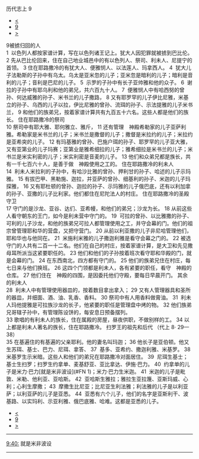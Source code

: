 ﻿





 历代志上 9




* [<](bible/1CH08.md)
* [9](bible/1CH.md)
* [>](bible/1CH10.md)



 
9被掳归回的人  
1  以色列人都按家谱计算，写在以色列诸王记上。犹大人因犯罪就被掳到巴比伦。 
2 先从巴比伦回来，住在自己地业城邑中的有以色列人、祭司、利未人、尼提宁的首领。 
3 住在耶路撒冷的有犹大人、便雅悯人、以法莲人、玛拿西人。 
4  犹大儿子法勒斯的子孙中有乌太。乌太是亚米忽的儿子；亚米忽是暗利的儿子；暗利是音利的儿子；音利是巴尼的儿子。 
5  示罗的子孙中有长子亚帅雅和他的众子。 
6  谢拉的子孙中有耶乌利和他的弟兄，共六百九十人。 
7  便雅悯人中有哈西努的曾孙、何达威雅的孙子、米书兰的儿子撒路， 
8 又有耶罗罕的儿子伊比尼雅，米基立的孙子、乌西的儿子以拉，伊比尼雅的曾孙、流珥的孙子、示法提雅的儿子米书兰， 
9 和他们的族弟兄，按着家谱计算共有九百五十六名。这些人都是他们的族长。 住在耶路撒冷的祭司  
10 祭司中有耶大雅、耶何雅立、雅斤， 
11 还有管理　神殿希勒家的儿子亚萨利雅。希勒家是米书兰的儿子；米书兰是撒督的儿子；撒督是米拉约的儿子；米拉约是亚希突的儿子。 
12 有玛基雅的曾孙、巴施户珥的孙子、耶罗罕的儿子亚大雅，又有亚第业的儿子玛赛；亚第业是雅希细拉的儿子；雅希细拉是米书兰的儿子；米书兰是米实利密的儿子；米实利密是音麦的儿子。 
13 他们和众弟兄都是族长，共有一千七百六十人，是善于做　神殿使用之工的。 住在耶路撒冷的利未人  
14  利未人米拉利的子孙中，有哈沙比雅的曾孙、押利甘的孙子、哈述的儿子示玛雅。 
15 有拔巴甲、黑勒施、迦拉，并亚萨的曾孙、细基利的孙子、米迦的儿子玛探雅， 
16 又有耶杜顿的曾孙、迦拉的孙子、示玛雅的儿子俄巴底，还有以利加拿的孙子、亚撒的儿子比利家。他们都住在尼陀法人的村庄。 住在耶路撒冷的圣殿守卫  
17 守门的是沙龙、亚谷、达们、亚希幔，和他们的弟兄；沙龙为长。 
18 从前这些人看守朝东的王门，如今是利未营中守门的。 
19  可拉的曾孙、以比雅撒的孙子、可利的儿子沙龙，和他的族弟兄可拉人都管理使用之工，并守会幕的门。他们的祖宗曾管理耶和华的营盘，又把守营门。 
20 从前以利亚撒的儿子非尼哈管理他们，耶和华也与他同在。 
21  米施利米雅的儿子撒迦利雅是看守会幕之门的。 
22 被选守门的人共有二百一十二名。他们在自己的村庄，按着家谱计算，是大卫和先见撒母耳所派当这紧要职任的。 
23 他们和他们的子孙按着班次看守耶和华殿的门，就是会幕的门。 
24 在东西南北，四方都有守门的。 
25 他们的族弟兄住在村庄，每七日来与他们换班。 
26 这四个门领都是利未人，各有紧要的职任，看守　神殿的仓库。 
27 他们住在　神殿的四围，是因委托他们守殿，要每日早晨开门。 其余的利未人  
28  利未人中有管理使用器皿的，按着数目拿出拿入； 
29 又有人管理器具和圣所的器皿，并细面、酒、油、乳香、香料。 
30 祭司中有人用香料做膏油。 
31  利未人玛他提雅是可拉族沙龙的长子，他紧要的职任是管理盘中烤的物。 
32 他们族弟兄哥辖子孙中，有管理陈设饼的，每安息日预备摆列。  
33 歌唱的有利未人的族长，住在属殿的房屋，昼夜供职，不做别样的工。 
34 以上都是利未人著名的族长，住在耶路撒冷。 扫罗王的祖先和后代 （代上
8·
29—
38）  
35 在基遍住的有基遍的父亲耶利。他的妻名叫玛迦； 
36 他长子是亚伯顿。他又生苏珥、基士、巴力、尼珥、拿答、 
37  基多、亚希约、撒迦利雅、米基罗。 
38  米基罗生示米暗。这些人和他们的弟兄在耶路撒冷对面居住。 
39  尼珥生基士；基士生扫罗；扫罗生约拿单、麦基舒亚、亚比拿达、伊施·巴力。 
40  约拿单的儿子是米力·巴力[就是米非波设](#FN
1)；米力·巴力生米迦。 
41  米迦的儿子是毗敦、米勒、他利亚、亚哈斯。 
42  亚哈斯生雅拉；雅拉生亚拉篾、亚斯玛威、心利；心利生摩撒； 
43  摩撒生比尼亚；比尼亚生利法雅；利法雅的儿子是以利亚萨；以利亚萨的儿子是亚悉。 
44  亚悉有六个儿子，他们的名字是亚斯利干、波基路、以实玛利、示亚利雅、俄巴底雅、哈难。这都是亚悉的儿子。 
* [<](bible/1CH08.md)
* [9](bible/1CH.md)
* [>](bible/1CH10.md)





---


[9:40:](#V40)
就是米非波设




---









